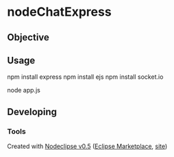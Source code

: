 # nodeChatExpress

## Objective




## Usage
npm install express
npm install ejs
npm install socket.io

node app.js

## Developing



### Tools

Created with [Nodeclipse v0.5](https://github.com/Nodeclipse/nodeclipse-1)
 ([Eclipse Marketplace](http://marketplace.eclipse.org/content/nodeclipse), [site](http://www.nodeclipse.org))   
